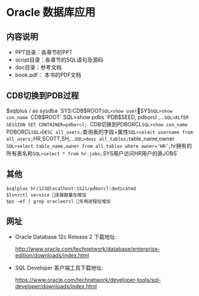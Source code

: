 # Oracle 数据库应用

## 内容说明

- PPT目录：各章节的PPT
- script目录：各章节的SQL语句及源码
- doc目录：参考文档
- book.pdf： 本书的PDF文档

## CDB切换到PDB过程

$sqlplus / as sysdba  `SYS:CDB$ROOT`
SQL>show user `SYS`
SQL>show con_name  `CDB$ROOT`
SQL>show pdbs  `PDB$SEED, pdborcl ,…`
SQL>ALTER SESSION SET CONTAINER=pdborcl;  `CDB切换到PDBORCL`
SQL>show con_name  `PDBORCL`
SQL>DESC all_users; `查询表的字段+属性`
SQL>select username from all_users; `HR,SCOTT,SH,...`
SQL>desc all_tables; `table_name,owner` 
SQL>select table_name,owner from all_tables where owner=’HR’; `hr拥有的所有表名称`
SQL>select * from hr.jobs; `SYS用户访问HR用户的表JOBS`


## 其他
```
$sqlplus hr/123@localhost:1521/pdborcl:dedicated
$lsnrctl service 连接数量在增加
$ps –ef | grep oracleorcl 专用进程在增加
```

## 网址
- Oracle Database 12c Release 2 下载地址:

    http://www.oracle.com/technetwork/database/enterprise-edition/downloads/index.html

- SQL Developer 客户端工具下载地址:

    https://www.oracle.com/technetwork/developer-tools/sql-developer/downloads/index.html